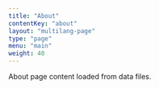 ```yaml
---
title: "About"
contentKey: "about"
layout: "multilang-page"
type: "page"
menu: "main"
weight: 40
---
```


About page content loaded from data files.
